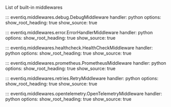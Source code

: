 List of built-in middlewares

::: eventiq.middlewares.debug.DebugMiddleware
    handler: python
    options:
      show_root_heading: true
      show_source: true

::: eventiq.middlewares.error.ErrorHandlerMiddleware
    handler: python
    options:
      show_root_heading: true
      show_source: true

::: eventiq.middlewares.healthcheck.HealthCheckMiddleware
    handler: python
    options:
      show_root_heading: true
      show_source: true

::: eventiq.middlewares.prometheus.PrometheusMiddleware
    handler: python
    options:
      show_root_heading: true
      show_source: true

::: eventiq.middlewares.retries.RetryMiddleware
    handler: python
    options:
      show_root_heading: true
      show_source: true

::: eventiq.middlewares.opentelemetry.OpenTelemetryMiddleware
    handler: python
    options:
      show_root_heading: true
      show_source: true
